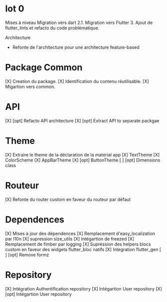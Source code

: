 # lot 0
Mises à niveau
Migration vers dart 2.1.
Migration vers Flutter 3.
Ajout de flutter_lints et refacto du code problèmatique.

Architecture
- Refonte de l'architecture pour une architecture feature-based

# Package Common
[X] Creation du package.
[X] Identification du contenu réutilisable.
[X] Migartion vers common.

# API
[X] [opt] Refacto API architecture
[X] [opt] Extract API to separate packgae

# Theme
[X] Extraire le theme de la déclaration de la material app
[X] TextTheme
[X] ColorScheme
[X] AppBarTheme
[X] [opt] ButtonTheme
[ ] [opt] Dimensions class

# Routeur
[X] Refonte du router custom en faveur du routeur par défaut

# Dependences
[X] Mises à jour des dépendences 
[X] Remplacement d'easy_localization par l10n
[X] supression size_utils
[X] Intégartion de freezed
[X] Remplacement de fimber par logging
[X] Supréssion des helpers blocs custom en faveur des widgets flutter_bloc natifs
[X] Integration flutter_gen
[ ] [opt] Remove formz

# Repository
[X] Intégration Authentification repository
[X] Intégartion User repository
[X] [opt] Intégartion User repository